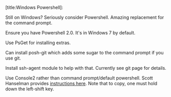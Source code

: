 [title:Windows Powershell]:

Still on Windows? Seriously consider Powershell. Amazing replacement for the command prompt.

Ensure you have Powershell 2.0. It's in Windows 7 by default.

Use PsGet for installing extras.

Can install posh-git which adds some sugar to the command prompt if you use git.

Install ssh-agent module to help with that. Currently see git page for details.

Use Console2 rather than command prompt/default powershell. Scott Hanselman provides [instructions here](http://www.hanselman.com/blog/Console2ABetterWindowsCommandPrompt.aspx). Note that to copy, one must hold down the left-shift key.
